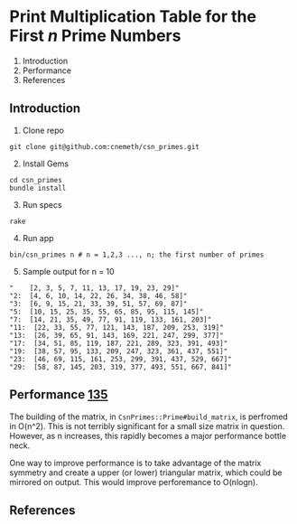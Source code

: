 Print Multiplication Table for the First *n* Prime Numbers
==========================================================

1. Introduction
2. Performance
3. References

Introduction
------------

1. Clone repo
```
git clone git@github.com:cnemeth/csn_primes.git
```

2. Install Gems
```
cd csn_primes
bundle install
```

3. Run specs
```
rake
```

4. Run app
```
bin/csn_primes n # n = 1,2,3 ..., n; the first number of primes
```

5. Sample output for n = 10
```
"    [2, 3, 5, 7, 11, 13, 17, 19, 23, 29]"
"2:  [4, 6, 10, 14, 22, 26, 34, 38, 46, 58]"
"3:  [6, 9, 15, 21, 33, 39, 51, 57, 69, 87]"
"5:  [10, 15, 25, 35, 55, 65, 85, 95, 115, 145]"
"7:  [14, 21, 35, 49, 77, 91, 119, 133, 161, 203]"
"11:  [22, 33, 55, 77, 121, 143, 187, 209, 253, 319]"
"13:  [26, 39, 65, 91, 143, 169, 221, 247, 299, 377]"
"17:  [34, 51, 85, 119, 187, 221, 289, 323, 391, 493]"
"19:  [38, 57, 95, 133, 209, 247, 323, 361, 437, 551]"
"23:  [46, 69, 115, 161, 253, 299, 391, 437, 529, 667]"
"29:  [58, 87, 145, 203, 319, 377, 493, 551, 667, 841]"
```

Performance [1][2][3][4][5][6]
-----------

The building of the matrix, in `CsnPrimes::Prime#build_matrix`,
is perfromed in O(n^2). This is not terribly significant
for a small size matrix in question. However, as n increases,
this rapidly becomes a major performance bottle neck.

One way to improve performance is to take advantage of the
matrix symmetry and create a upper (or lower) triangular
matrix, which could be mirrored on output. This would
improve perforemance to O(nlogn).

References
----------

[1]: https://en.wikipedia.org/wiki/Prime_number "Prime Number"
[2]: https://en.wikipedia.org/wiki/AKS_primality_test "AKS primality test"
[3]: https://rosettacode.org/wiki/AKS_test_for_primes#Ruby "AKS test for primes"
[4]: https://en.wikipedia.org/wiki/Sieve_of_Eratosthenes "Sieve of Eratosthenes"
[5]: https://en.wikipedia.org/wiki/Sieve_of_Sundaram "Sieve of Sundaram"
[6]: https://en.wikipedia.org/wiki/Sieve_of_Atkin "Sieve of Atkin"
